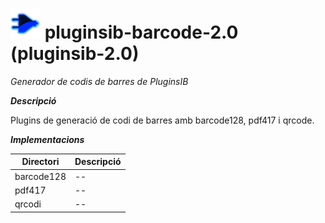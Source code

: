 # ![Logo](https://github.com/GovernIB/maven/raw/binaris/pluginsib/projectinfo_Attachments/icon.jpg) pluginsib-barcode-2.0  (pluginsib-2.0)
*Generador de codis de barres de PluginsIB*

***Descripció***

Plugins de generació de codi de barres amb barcode128, pdf417 i qrcode.


***Implementacions***

Directori | Descripció
------------ | -------------
barcode128 | -- 
pdf417 | --
qrcodi | --
